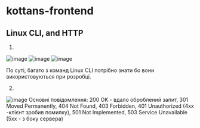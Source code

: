 # kottans-frontend

## Linux CLI, and HTTP
1.
![image](https://user-images.githubusercontent.com/4815725/180658591-d5c4dd39-996b-4032-a218-1027203db6bd.png)
![image](https://user-images.githubusercontent.com/4815725/180706975-ee9482f2-c4d1-477f-a7c5-d5106774a837.png)
![image](https://user-images.githubusercontent.com/4815725/180711928-d5051504-af86-4939-8da3-4567ac824211.png)

По суті, багато з команд Linux CLI потрібно знати бо вони використовуються при розробці.

2.
![image](https://user-images.githubusercontent.com/4815725/180709646-a15408c1-93af-4a3a-aa5c-52abc1006fd4.png)
Основні повідомлення: 200 OK - вдало оброблений запит, 301 Moved Permanently, 404 Not Found, 403 Forbidden, 401 Unauthorized (4хх -клієнт зробив помилку), 501 Not Implemented, 503 Service Unavailable (5хх - з боку сервера) 




